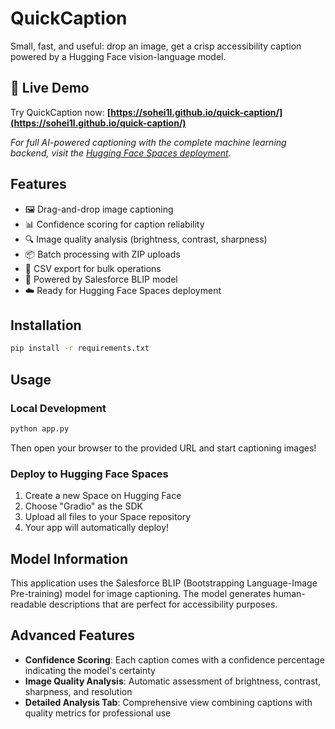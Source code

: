 # QuickCaption

Small, fast, and useful: drop an image, get a crisp accessibility caption powered by a Hugging Face vision-language model.

## 🚀 Live Demo
Try QuickCaption now: **[https://sohei1l.github.io/quick-caption/](https://sohei1l.github.io/quick-caption/)**

*For full AI-powered captioning with the complete machine learning backend, visit the [Hugging Face Spaces deployment](https://huggingface.co/spaces/sohei1l/quick-caption).*

## Features
- 🖼️ Drag-and-drop image captioning
- 📊 Confidence scoring for caption reliability
- 🔍 Image quality analysis (brightness, contrast, sharpness)
- 📦 Batch processing with ZIP uploads
- 📄 CSV export for bulk operations
- 🚀 Powered by Salesforce BLIP model
- ☁️ Ready for Hugging Face Spaces deployment

## Installation
```bash
pip install -r requirements.txt
```

## Usage

### Local Development
```bash
python app.py
```
Then open your browser to the provided URL and start captioning images!

### Deploy to Hugging Face Spaces
1. Create a new Space on Hugging Face
2. Choose "Gradio" as the SDK
3. Upload all files to your Space repository
4. Your app will automatically deploy!

## Model Information
This application uses the Salesforce BLIP (Bootstrapping Language-Image Pre-training) model for image captioning. The model generates human-readable descriptions that are perfect for accessibility purposes.

## Advanced Features
- **Confidence Scoring**: Each caption comes with a confidence percentage indicating the model's certainty
- **Image Quality Analysis**: Automatic assessment of brightness, contrast, sharpness, and resolution
- **Detailed Analysis Tab**: Comprehensive view combining captions with quality metrics for professional use